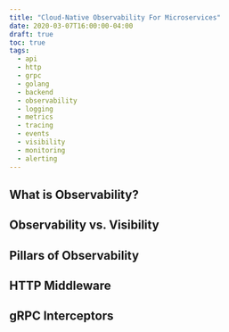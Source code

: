 ```yaml
---
title: "Cloud-Native Observability For Microservices"
date: 2020-03-07T16:00:00-04:00
draft: true
toc: true
tags:
  - api
  - http
  - grpc
  - golang
  - backend
  - observability
  - logging
  - metrics
  - tracing
  - events
  - visibility
  - monitoring
  - alerting
---
```


## What is Observability?

## Observability vs. Visibility

## Pillars of Observability

## HTTP Middleware

## gRPC Interceptors
